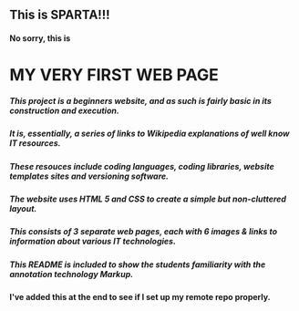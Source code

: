 ## This is SPARTA!!!

#### No sorry, this is

# MY VERY FIRST WEB PAGE

##### This project is a beginners website, and as such is fairly basic in its construction and execution.
##### It is, essentially, a series of links to Wikipedia explanations of well know IT resources.
##### These resouces include coding languages, coding libraries, website templates sites and versioning software.
##### The website uses HTML 5 and CSS to create a simple but non-cluttered layout.
##### This consists of 3 separate web pages, each with 6 images & links to information about various IT technologies.
##### This README is included to show the students familiarity with the annotation technology Markup.

#### I've added this at the end to see if I set up my remote repo properly.